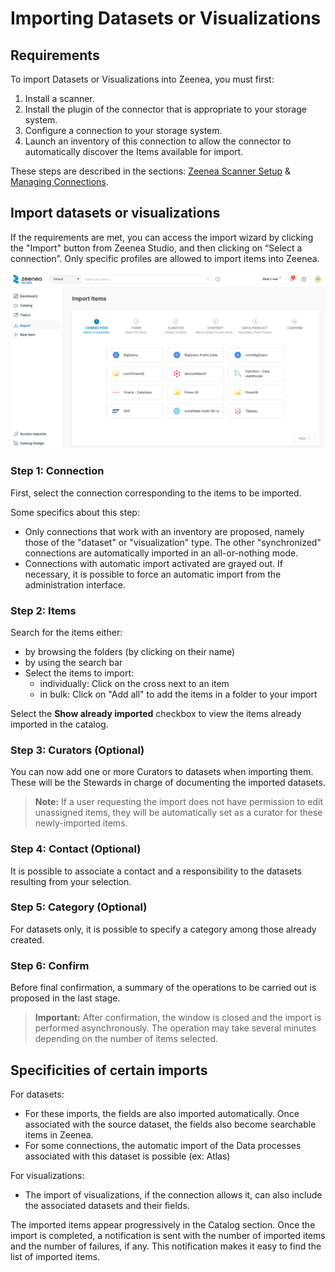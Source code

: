 # Importing Datasets or Visualizations

## Requirements 
To import Datasets or Visualizations  into Zeenea, you must first: 

1. Install a scanner.
2. Install the plugin of the connector that is appropriate to your storage system.
3. Configure a connection to your storage system.
4. Launch an inventory of this connection to allow the connector to automatically discover the Items available for import.

These steps are described in the sections: [Zeenea Scanner Setup](../Scanners/zeenea-scanner-setup.md) & [Managing Connections](../Zeenea_Administration/zeenea-managing-connections.md).

## Import datasets or visualizations

If the requirements are met, you can access the import wizard by clicking the "Import" button from Zeenea Studio, and then clicking on “Select a connection”. Only specific profiles are allowed to import items into Zeenea.

  ![](./images/zeenea-import-items.png)

### Step 1: Connection

First, select the connection corresponding to the items to be imported.

Some specifics about this step: 
* Only connections that work with an inventory are proposed, namely those of the "dataset" or "visualization" type. The other "synchronized" connections are automatically imported in an all-or-nothing mode. 
* Connections with automatic import activated are grayed out. If necessary, it is possible to force an automatic import from the administration interface.

### Step 2: Items

Search for the items either:

* by browsing the folders (by clicking on their name) 
* by using the search bar
* Select the items to import:  
    * individually: Click on the cross next to an item 
    * in bulk: Click on "Add all" to add the items in a folder to your import 

Select the **Show already imported** checkbox to view the items already imported in the catalog.

### Step 3: Curators (Optional)

You can now add one or more Curators to datasets when importing them. These will be the Stewards in charge of documenting the imported datasets. 

> **Note:** If a user requesting the import does not have permission to edit unassigned items, they will be automatically set as a curator for these newly-imported items.

### Step 4: Contact (Optional)

It is possible to associate a contact and a responsibility to the datasets resulting from your selection. 

### Step 5: Category (Optional)

For datasets only, it is possible to specify a category among those already created.

### Step 6: Confirm

Before final confirmation, a summary of the operations to be carried out is proposed in the last stage.

> **Important:** After confirmation, the window is closed and the import is performed asynchronously. The operation may take several minutes depending on the number of items selected.

## Specificities of certain imports

For datasets:

* For these imports, the fields are also imported automatically. Once associated with the source dataset, the fields also become searchable items in Zeenea.
* For some connections, the automatic import of the Data processes associated with this dataset is possible (ex: Atlas)

For visualizations: 

* The import of visualizations, if the connection allows it, can also include the associated datasets and their fields.

The imported items appear progressively in the Catalog section. Once the import is completed, a notification is sent with the number of imported items and the number of failures, if any. This notification makes it easy to find the list of imported items.